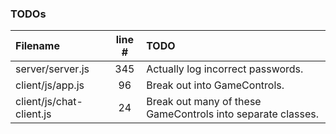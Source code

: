 ### TODOs
| Filename | line # | TODO
|:------|:------:|:------
| server/server.js | 345 | Actually log incorrect passwords.
| client/js/app.js | 96 | Break out into GameControls.
| client/js/chat-client.js | 24 | Break out many of these GameControls into separate classes.
